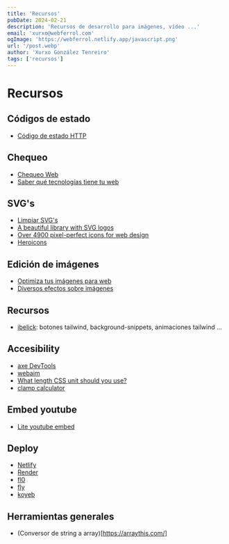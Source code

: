 ```yaml
---
title: 'Recursos'
pubDate: 2024-02-21
description: 'Recursos de desarrollo para imágenes, vídeo ...'
email: 'xurxo@webferrol.com'
ogImage: 'https://webferrol.netlify.app/javascript.png'
url: '/post.webp'
author: 'Xurxo González Tenreiro'
tags: ['recursos']
---
```


# Recursos

## Códigos de estado

- [Código de estado HTTP](https://es.wikipedia.org/wiki/Anexo:C%C3%B3digos_de_estado_HTTP)

## Chequeo

- [Chequeo Web](https://web-check.xyz/)
- [Saber qué tecnologías tiene tu web](https://www.wappalyzer.com/)

## SVG's

- [Limpiar SVG's](https://jakearchibald.github.io/svgomg/)
- [A beautiful library with SVG logos](https://svgl.vercel.app/)
- [Over 4900 pixel-perfect icons for web design](https://tabler.io/icons)
- [Heroicons](https://heroicons.com/outline)

## Edición de imágenes

- [Optimiza tus imágenes para web](https://squoosh.app/)
- [Diversos efectos sobre imágenes](https://shots.so/)

## Recursos 

- [ibelick](https://www.ibelick.com/): botones tailwind, background-snippets, animaciones tailwind ...

## Accesibility

- [axe DevTools](https://www.deque.com/axe/)
- [webaim](https://wave.webaim.org/standalone)
- [What length CSS unit should you use?](https://whatunit.com/)
- [clamp calculator](https://utopia.fyi/type/calculator/)

## Embed youtube

- [Lite youtube embed](https://github.com/paulirish/lite-youtube-embed?tab=readme-ov-file)

## Deploy

- [Netlify](https://www.netlify.com/)
- [Render](https://render.com/)
- [fl0](https://www.fl0.com/)
- [fly](https://fly.io/)
- [koyeb](https://www.koyeb.com/)

## Herramientas generales

- (Conversor de string a array)[https://arraythis.com/]